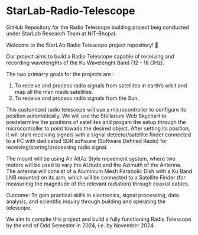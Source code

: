 # StarLab-Radio-Telescope
GitHub Repository for the Radio Telescope building project beig conducted under StarLab Research Team at NIT-Bhopal.

Welcome to the StarLAb Radio Telescope project repository! 🌌

Our project aims to build a Radio Telescope capable of receiving and recording wavelenghts of the Ku Wavelenght Band (12 - 18 GHz).

The two primarry goals for the projects are :
1) To receive and process radio signals from satellites in earth’s orbit and map all the man made satellites.
2) To receive and process radio signals from the Sun.

This customized radio telescope will use a microcontroller to configure its position automatically. We will use the Stellarium Web Skychart to predetermine the positions of satellites and progam the setup through the microcontroller to point towads the desired object. After setting its position, it will start receiving signals with a signal detector/satellite finder connected to a PC with dedicated SDR software (Software Defined Radio) for receiving/storing/processing radio signal. 

The mount will be using An AltAz Style movement system, where two motors will be used to vary the ALtiude and the Azimuth of the Antenna. The antenna will consist of a Aluminium Mesh Parabolic Dish with a Ku Band LNB mounted on its arm, which  will be connected to a Satellite Finder (for measurinig the magnitude of the relevant radiation) through coaxial cables.

Outcome: To gain practical skills in electronics, signal processing, data analysis, and scientific inquiry through building and operating the telescope.

We aim to complte this project and build a fully functioning Radio Telescope by the end of Odd Semester in 2024, i.e. by November 2024.
